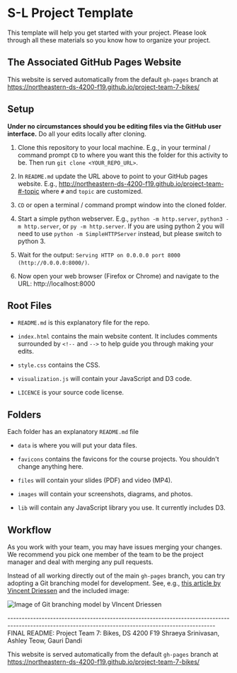 # S-L Project Template

This template will help you get started with your project. Please look through all these materials so you know how to organize your project.

## The Associated GitHub Pages Website

This website is served automatically from the default `gh-pages` branch at https://northeastern-ds-4200-f19.github.io/project-team-7-bikes/

## Setup

**Under no circumstances should you be editing files via the GitHub user interface.** Do all your edits locally after cloning.

1. Clone this repository to your local machine. E.g., in your terminal / command prompt `CD` to where you want this the folder for this activity to be. Then run `git clone <YOUR_REPO_URL>`.

1. In `README.md` update the URL above to point to your GitHub pages website. E.g., http://northeastern-ds-4200-f19.github.io/project-team-#-topic where `#` and `topic` are customized.

1. `CD` or open a terminal / command prompt window into the cloned folder.

1. Start a simple python webserver. E.g., `python -m http.server`, `python3 -m http.server`, or `py -m http.server`. If you are using python 2 you will need to use `python -m SimpleHTTPServer` instead, but please switch to python 3.

1. Wait for the output: `Serving HTTP on 0.0.0.0 port 8000 (http://0.0.0.0:8000/)`.

1. Now open your web browser (Firefox or Chrome) and navigate to the URL: http://localhost:8000

## Root Files
* `README.md` is this explanatory file for the repo.

* `index.html` contains the main website content. It includes comments surrounded by `<!--` and `-->` to help guide you through making your edits.

* `style.css` contains the CSS.

* `visualization.js` will contain your JavaScript and D3 code.

* `LICENCE` is your source code license.

## Folders
Each folder has an explanatory `README.md` file

* `data` is where you will put your data files.

* `favicons` contains the favicons for the course projects. You shouldn't change anything here.

* `files` will contain your slides (PDF) and video (MP4).

* `images` will contain your screenshots, diagrams, and photos.

* `lib` will contain any JavaScript library you use. It currently includes D3.

## Workflow

As you work with your team, you may have issues merging your changes. We recommend you pick one member of the team to be the project manager and deal with merging any pull requests.

Instead of all working directly out of the main `gh-pages` branch, you can try adopting a Git branching model for development. See, e.g., [this article by Vincent Driessen](https://nvie.com/posts/a-successful-git-branching-model/) and the included image:

![Image of Git branching model by VIncent Driessen](http://www.ccs.neu.edu/home/cody/courses/shared/git-model.png)



------------------------------------------------------------------------------------------------------------------------------------------------------- FINAL README:
Project Team 7: Bikes, DS 4200 F19
Shraeya Srinivasan, Ashley Teow, Gauri Dandi

This website is served automatically from the default `gh-pages` branch at https://northeastern-ds-4200-f19.github.io/project-team-7-bikes/


